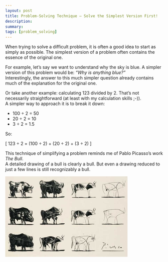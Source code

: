```yaml
---
layout: post
title: Problem-Solving Technique – Solve the Simplest Version First!
description:
summary:
tags: [problem_solving]
---
```


When trying to solve a difficult problem, it is often a good idea to start as simply as possible. The simplest version of a problem often contains the essence of the original one.

For example, let’s say we want to understand why the sky is blue. A simpler version of this problem would be: *“Why is anything blue?”*  
Interestingly, the answer to this much simpler question already contains much of the explanation for the original one.

Or take another example: calculating 123 divided by 2. That’s not necessarily straightforward (at least with my calculation skills ;-)).  
A simpler way to approach it is to break it down:  

- 100 ÷ 2 = 50  
- 20 ÷ 2 = 10  
- 3 ÷ 2 = 1.5  

So:  

\[
123 ÷ 2 = (100 ÷ 2) + (20 ÷ 2) + (3 ÷ 2)
\]

This technique of simplifying a problem reminds me of Pablo Picasso’s work *The Bull*.  
A detailed drawing of a bull is clearly a bull. But even a drawing reduced to just a few lines is still recognizably a bull.  

[![The Bull by Pablo Picasso](/images/Pablo-Picasso-The-Bull.jpg)](https://en.wikipedia.org/wiki/Le_Taureau)
